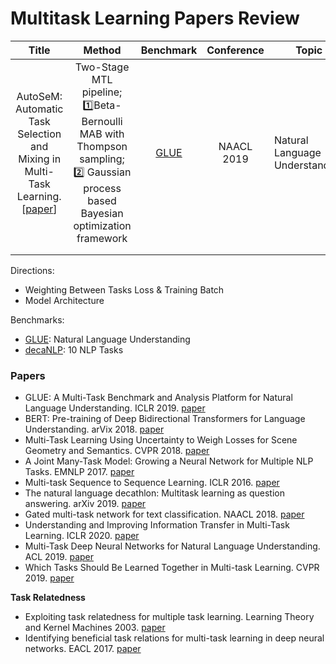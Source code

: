 # Multitask Learning Papers Review

|                            Title                             |                            Method                            |                Benchmark                 | Conference | Topic                          |
| :----------------------------------------------------------: | :----------------------------------------------------------: | :--------------------------------------: | :--------: | ------------------------------ |
| AutoSeM: Automatic Task Selection and Mixing in Multi-Task Learning.[[paper](https://arxiv.org/abs/1904.04153)] | Two-Stage MTL pipeline; :one:Beta-Bernoulli MAB with Thompson sampling; :two: Gaussian process based Bayesian optimization framework | [GLUE](https://arxiv.org/abs/1804.07461) | NAACL 2019 | Natural Language Understanding |
|                                                              |                                                              |                                          |            |                                |
|                                                              |                                                              |                                          |            |                                |

Directions:

- Weighting Between Tasks Loss & Training Batch 
- Model Architecture

Benchmarks:

- [GLUE](https://gluebenchmark.com/): Natural Language Understanding
- [decaNLP](https://decanlp.com/): 10 NLP Tasks

### Papers

- GLUE: A Multi-Task Benchmark and Analysis Platform for Natural Language Understanding. ICLR 2019. [paper](https://arxiv.org/pdf/1804.07461)
- BERT: Pre-training of Deep Bidirectional Transformers for Language Understanding. arVix 2018. [paper](https://arxiv.org/pdf/1810.04805.pdf)
- Multi-Task Learning Using Uncertainty to Weigh Losses for Scene Geometry and Semantics. CVPR 2018. [paper](https://arxiv.org/pdf/1705.07115)
- A Joint Many-Task Model: Growing a Neural Network for Multiple NLP Tasks. EMNLP 2017. [paper](https://arxiv.org/pdf/1611.01587)
- Multi-task Sequence to Sequence Learning. ICLR 2016. [paper](https://arxiv.org/pdf/1511.06114)
- The natural language decathlon: Multitask learning as question answering.  arXiv 2019. [paper](https://arxiv.org/pdf/1806.08730)
- Gated multi-task network for text classification. NAACL 2018. [paper](https://www.aclweb.org/anthology/N18-2114.pdf)
- Understanding and Improving Information Transfer in Multi-Task Learning. ICLR 2020. [paper](https://openreview.net/pdf?id=SylzhkBtDB)
- Multi-Task Deep Neural Networks for Natural Language Understanding. ACL 2019. [paper](https://arxiv.org/pdf/1901.11504)
- Which Tasks Should Be Learned Together in Multi-task Learning. CVPR 2019. [paper](https://arxiv.org/pdf/1905.07553) 

**Task Relatedness**

- Exploiting task relatedness for multiple task learning.  Learning Theory and Kernel Machines 2003. [paper](http://citeseerx.ist.psu.edu/viewdoc/download?doi=10.1.1.93.8481&rep=rep1&type=pdf)
- Identifying beneficial task relations for multi-task learning in deep neural networks. EACL 2017. [paper](https://www.aclweb.org/anthology/E17-2026.pdf) 
